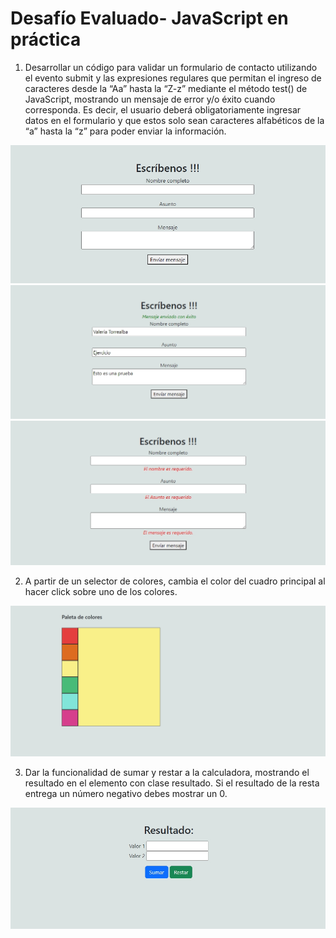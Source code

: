 # Desafío Evaluado- JavaScript en práctica

1. Desarrollar un código para validar un formulario de contacto utilizando el evento submit y las expresiones regulares que permitan el ingreso de caracteres desde la “Aa” hasta la “Z-z” mediante el método test() de JavaScript, mostrando un mensaje de error y/o éxito cuando corresponda. Es decir, el usuario deberá obligatoriamente ingresar datos en el formulario y que estos solo sean caracteres alfabéticos de la “a” hasta la “z” para poder enviar la información. 

![ejercicio1](screenshot/ejercicio1.png)
![ejercicio1](screenshot/ejercicio1.1.png)
![ejercicio1](screenshot/ejercicio1.2.png)

2. A partir de un selector de colores, cambia el color del cuadro principal al hacer click sobre uno de los colores. 

![ejercicio1](screenshot/ejercicio2.png)

3. Dar la funcionalidad de sumar y restar a la calculadora, mostrando el resultado en el elemento con clase resultado. Si el resultado de la resta entrega un número negativo debes mostrar un 0.

![ejercicio1](screenshot/ejercicio3.png)
